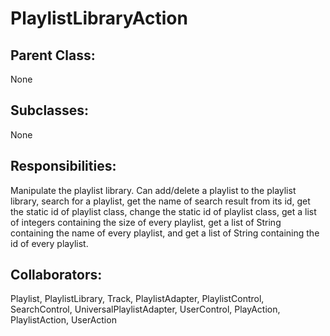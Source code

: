 # PlaylistLibraryAction

## Parent Class:
None

## Subclasses:
None

## Responsibilities:
Manipulate the playlist library. Can add/delete a playlist to the playlist library, search for a playlist, get the name of search result from its id, 
get the static id of playlist class, change the static id of playlist class, get a list of integers containing the size of every playlist,
get a list of String containing the name of every playlist, and get a list of String containing the id of every playlist.

## Collaborators:
Playlist, PlaylistLibrary, Track, PlaylistAdapter, PlaylistControl, SearchControl, UniversalPlaylistAdapter, UserControl, PlayAction, PlaylistAction, UserAction
